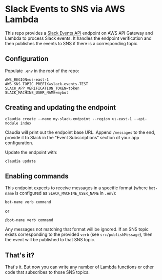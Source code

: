 # Slack Events to SNS via AWS Lambda

This repo provides a [Slack Events API][events-api] endpoint on AWS API Gateway
and Lambda to process Slack events. It handles the endpoint verification and
then publishes the events to SNS if there is a corresponding topic.

## Configuration

Populate `.env` in the root of the repo:

```
AWS_REGION=us-east-1
AWS_SNS_TOPIC_PREFIX=slack-events-TEST
SLACK_APP_VERIFICATION_TOKEN=token
SLACK_MACHINE_USER_NAME=mybot
```

## Creating and updating the endpoint

```
claudia create --name my-slack-endpoint --region us-east-1 --api-module index
```

Claudia will print out the endpoint base URL. Append `/messages` to the end,
provide it to Slack in the "Event Subscriptions" section of your app
configuration.

Update the endpoint with:

```
claudia update
```

## Enabling commands

This endpoint expects to receive messages in a specific format (where `bot-name`
is configured as `SLACK_MACHINE_USER_NAME` in `.env`):

```
bot-name verb command
```

or

```
@bot-name verb command
```

Any messages not matching that format will be ignored. If an SNS topic exists
corresponding to the provided `verb` (see `src/publishMessage`), then the event
will be published to that SNS topic.

## That's it?

That's it. But now you can write any number of Lambda functions or other code
that subscribes to those SNS topics.

[events-api]: https://api.slack.com/events-api
[challenge]: https://api.slack.com/events/url_verification
[app-config]: https://api.slack.com/slack-apps
[claudia]: https://claudiajs.com

